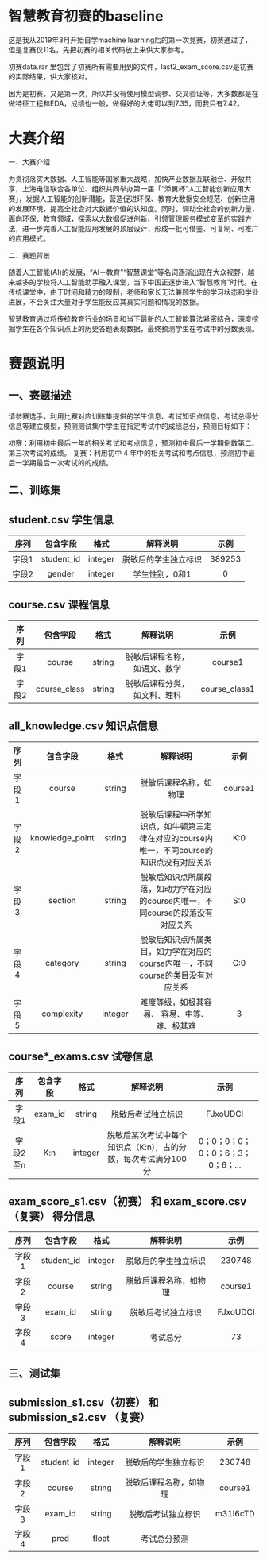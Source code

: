 # 智慧教育初赛的baseline
这是我从2019年3月开始自学machine learning后的第一次竞赛，初赛通过了，但是复赛仅11名，先把初赛的相关代码放上来供大家参考。

初赛data.rar 里包含了初赛所有需要用到的文件，last2_exam_score.csv是初赛的实际结果，供大家核对。

因为是初赛，又是第一次，所以并没有使用模型调参、交叉验证等，大多数都是在做特征工程和EDA，成绩也一般，做得好的大佬可以到7.35，而我只有7.42。

# 大赛介绍

一、大赛介绍

为贯彻落实大数据、人工智能等国家重大战略，加快产业数据互联融合、开放共享，上海电信联合各单位、组织共同举办第一届「“添翼杯”人工智能创新应用大赛」，发掘人工智能的创新潜能，营造促进环保、教育大数据安全规范、创新应用的发展环境，提高全社会对大数据价值的认知度。同时，调动全社会的创新力量，面向环保、教育领域，探索以大数据促进创新、引领管理服务模式变革的实践方法，进一步完善人工智能应用发展的顶层设计，形成一批可借鉴、可复制、可推广的应用模式。

二、赛题背景

随着人工智能(AI)的发展，“AI＋教育”“智慧课堂”等名词逐渐出现在大众视野，越来越多的学校将人工智能助手融入课堂，当下中国正逐步进入“智慧教育”时代。在传统课堂中，由于时间和精力的限制，老师和家长无法兼顾学生的学习状态和学业进展，不会关注大量对于学生能反应其真实问题和情况的数据。

智慧教育通过将传统教育行业的场景和当下最新的人工智能算法紧密结合，深度挖掘学生在各个知识点上的历史答题表现数据，最终预测学生在考试中的分数表现。

# 赛题说明

## 一、赛题描述

请参赛选手，利用比赛对应训练集提供的学生信息、考试知识点信息、考试总得分信息等建立模型，预测测试集中学生在指定考试中的成绩总分，预测目标如下：

初赛：利用初中最后一年的相关考试和考点信息，预测初中最后一学期倒数第二、第三次考试的成绩。
复赛：利用初中 4 年中的相关考试和考点信息，预测初中最后一学期最后一次考试的的成绩。

## 二、训练集
## student.csv 学生信息

序列 | 包含字段 | 格式 | 解释说明 | 示例
:-: | :-: | :-: | :-: | :-:
字段1 | student_id | integer | 脱敏后的学生独立标识 | 389253| 
字段2 | gender | integer | 学生性别，0和1 | 0|

## course.csv 课程信息

序列 | 包含字段 | 格式 | 解释说明 | 示例
:-: | :-: | :-: | :-: | :-:
字段1 | course | string | 脱敏后课程名称，如语文、数学 | course1
字段2 | course_class | string | 脱敏后课程分类，如文科、理科 | course_class1

## all_knowledge.csv 知识点信息

序列 | 包含字段 | 格式 | 解释说明 | 示例
:-: | :-: | :-: | :-: | :-:
字段1 | course | string | 脱敏后课程名称，如物理 | course1
字段2 | knowledge_point | string | 脱敏后课程中所学知识点，如牛顿第三定律在对应的course内唯一，不同course的知识点没有对应关系 | K:0
字段3 | section | string | 脱敏后知识点所属段落，如动力学在对应的course内唯一，不同course的段落没有对应关系 | S:0
字段4 | category | string | 脱敏后知识点所属类目，如力学在对应的course内唯一，不同course的类目没有对应关系 | C:0
字段5 | complexity | integer | 难度等级，如极其容易、 容易、中等、难、极其难 | 3

## course*_exams.csv 试卷信息

序列 | 包含字段 | 格式 | 解释说明 | 示例
:-: | :-: | :-: | :-: | :-:
字段1 | exam_id | string | 脱敏后考试独立标识 | FJxoUDCI
字段2至n | K:n | integer | 脱敏后某次考试中每个知识点（K:n)，占的分数，每次考试满分100分 | 0；0；0；0；0；0；6；3；0；6；...

## exam_score_s1.csv（初赛） 和 exam_score.csv（复赛） 得分信息

序列 | 包含字段 | 格式 | 解释说明 | 示例
:-: | :-: | :-: | :-: | :-:
字段1 | student_id | integer | 脱敏后的学生独立标识 | 230748
字段2 | course | string | 脱敏后课程名称，如物理 | course1
字段3 | exam_id | string | 脱敏后考试独立标识 | FJxoUDCI
字段4 | score | integer | 考试总分 | 73

## 三、测试集

## submission_s1.csv（初赛） 和 submission_s2.csv （复赛）

序列 | 包含字段 | 格式 | 解释说明 | 示例
:-: | :-: | :-: | :-: | :-:
字段1 | student_id | integer | 脱敏后的学生独立标识 | 230748
字段2 | course | string | 脱敏后课程名称，如物理 | course1
字段3 | exam_id | string | 脱敏后考试独立标识 | m31I6cTD
字段4 | pred | float | 考试总分预测

